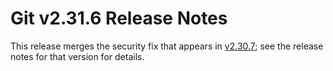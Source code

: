 Git v2.31.6 Release Notes
=========================

This release merges the security fix that appears in [v2.30.7](2.30.7.md); see
the release notes for that version for details.
